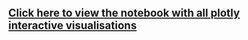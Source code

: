 ## [Click here to view the notebook with all plotly interactive visualisations](https://nbviewer.org/github/BvernyuyN/world-happiness-score-EDA-for-2020-and-2021/blob/main/Notebook.ipynb)

